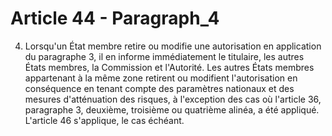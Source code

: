 # Article 44 - Paragraph_4

4. Lorsqu'un État membre retire ou modifie une autorisation en application du paragraphe 3, il en informe immédiatement le titulaire, les autres États membres, la Commission et l'Autorité. Les autres États membres appartenant à la même zone retirent ou modifient l'autorisation en conséquence en tenant compte des paramètres nationaux et des mesures d'atténuation des risques, à l'exception des cas où l'article 36, paragraphe 3, deuxième, troisième ou quatrième alinéa, a été appliqué. L'article 46 s'applique, le cas échéant.
